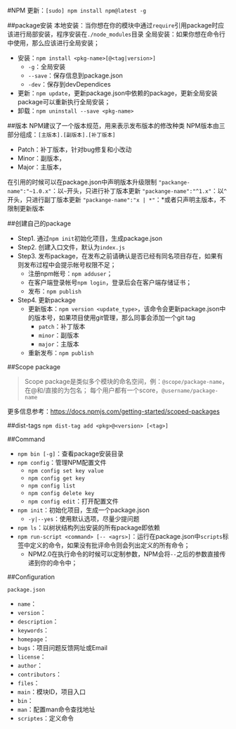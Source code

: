 #NPM
更新：`[sudo] npm install npm@latest -g`

##package安装
本地安装：当你想在你的模块中通过`require`引用package时应该进行局部安装，程序安装在`./node_modules`目录
全局安装：如果你想在命令行中使用，那么应该进行全局安装；


+ 安装：`npm install <pkg-name>[@<tag|version>]`
	* `-g`：全局安装
	* `--save`：保存信息到package.json
	* `-dev`：保存到devDependices
+ 更新：`npm update`，更新package.json中依赖的package，更新全局安装package可以重新执行全局安装；
+ 卸载：`npm uninstall --save <pkg-name>`

##版本
NPM建议了一个版本规范，用来表示发布版本的修改种类
NPM版本由三部分组成：`[主版本].[副版本].[补丁版本]`

+ Patch：补丁版本，针对bug修复和小改动
+ Minor：副版本，
+ Major：主版本，

在引用的时候可以在package.json中声明版本升级限制
`"packange-name":"~1.0.x"`：以`~`开头，只进行补丁版本更新
`"packange-name":"^1.x"`：以`^`开头，只进行副丁版本更新
`"packange-name":"x | *"`：*或者只声明主版本，不限制更新版本

##创建自己的package
+ Step1. 通过`npm init`初始化项目，生成package.json
+ Step2. 创建入口文件，默认为`index.js`
+ Step3. 发布package，在发布之前请确认是否已经有同名项目存在，如果有则发布过程中会提示帐号权限不足；
	* 注册npm帐号：`npm adduser`；
	* 在客户端登录帐号`npm login`，登录后会在客户端存储证书；
	* 发布：`npm publish`
+ Step4. 更新package
	* 更新版本：`npm version <update_type>`，该命令会更新package.json中的版本号，如果项目使用git管理，那么同事会添加一个git tag
		- `patch`：补丁版本
		- `minor`：副版本
		- `major`：主版本
	* 重新发布：`npm publish`

##Scope package
> Scope package是类似多个模块的命名空间，例：`@scope/package-name`，在@和/直接的为包名；
> 每个用户都有一个score，`@username/package-name`

更多信息参考：https://docs.npmjs.com/getting-started/scoped-packages


##dist-tags
`npm dist-tag add <pkg>@<version> [<tag>]`


##Command

+ `npm bin [-g]`：查看package安装目录
+ `npm config`：管理NPM配置文件
	* `npm config set key value`
	* `npm config get key`
	* `npm config list`
	* `npm config delete key`
	* `npm config edit`：打开配置文件
+ `npm init`：初始化项目，生成一个package.json
	* `-y|--yes`：使用默认选项，尽量少提问题
+ `npm ls`：以树状结构列出安装的所有package即依赖
+ `npm run-script <command> [-- <agrs>]`：运行在package.json中`scripts`标签中定义的命令，如果没有批评命令则会列出定义的所有命令；
	* NPM2.0在执行命令的时候可以定制参数，NPM会将`--`之后的参数直接传递到你的命令中；


##Configuration

`package.json`

+ `name`：
+ `version`：
+ `description`：
+ `keywords`：
+ `homepage`：
+ `bugs`：项目问题反馈网址或Email
+ `license`：
+ `author`：
+ `contributors`：
+ `files`：
+ `main`：模块ID，项目入口
+ `bin`：
+ `man`：配置man命令查找地址
+ `scriptes`：定义命令
